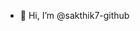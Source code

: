 - 👋 Hi, I’m @sakthik7-github

<!---
sakthik7-github/sakthik7-github is a ✨ PRIVATE ✨ repository and for enhancing my coding skill
--->
